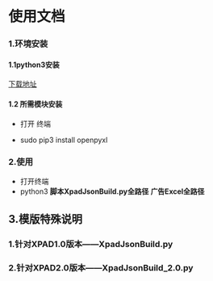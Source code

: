 # 使用文档



### 1.环境安装

#### 1.1python3安装

[下载地址](https://www.python.org/downloads/)

#### 1.2 所需模块安装

- 打开 终端

- sudo pip3 install openpyxl

### 2.使用

- 打开终端
- python3  **脚本XpadJsonBuild.py全路径**  **广告Excel全路径**



## 3.模版特殊说明

### 1.针对XPAD1.0版本——XpadJsonBuild.py



### 2.针对XPAD2.0版本——XpadJsonBuild_2.0.py









